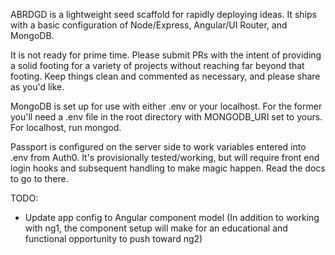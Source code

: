 ABRDGD is a lightweight seed scaffold for rapidly deploying ideas. It ships with a basic configuration of Node/Express, Angular/UI Router, and MongoDB.

It is not ready for prime time. Please submit PRs with the intent of providing a solid footing for a variety of projects without reaching far beyond that footing. Keep things clean and commented as necessary, and please share as you'd like.

MongoDB is set up for use with either .env or your localhost. For the former you'll need a .env file in the root directory with MONGODB_URI set to yours. For localhost, run mongod.

Passport is configured on the server side to work variables entered into .env from Auth0. It's provisionally tested/working, but will require front end login hooks and subsequent handling to make magic happen. Read the docs to go to there.

TODO:
* Update app config to Angular component model (In addition to working with ng1, the component setup will make for an educational and functional opportunity to push toward ng2)